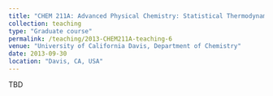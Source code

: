 ```yaml
---
title: "CHEM 211A: Advanced Physical Chemistry: Statistical Thermodynamics"
collection: teaching
type: "Graduate course"
permalink: /teaching/2013-CHEM211A-teaching-6
venue: "University of California Davis, Department of Chemistry"
date: 2013-09-30
location: "Davis, CA, USA"
---
```


TBD

